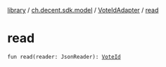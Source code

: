 [library](../../index.md) / [ch.decent.sdk.model](../index.md) / [VoteIdAdapter](index.md) / [read](./read.md)

# read

`fun read(reader: JsonReader): `[`VoteId`](../-vote-id/index.md)
